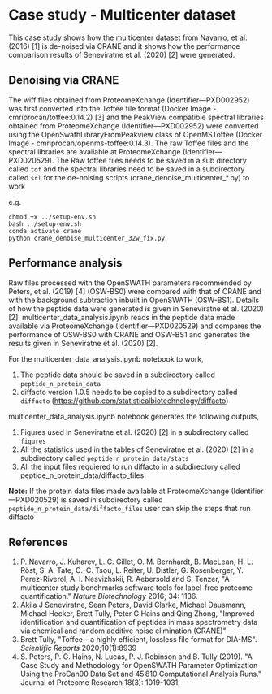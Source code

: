# Case study - Multicenter dataset

This case study shows how the multicenter dataset from Navarro, et al. (2016) [1] is de-noised via CRANE and it shows how the performance comparison results of Seneviratne et al. (2020) [2] were generated.

## Denoising via CRANE

The wiff files obtained from ProteomeXchange (Identifier—PXD002952) was first converted into the Toffee file format (Docker Image - cmriprocan/toffee:0.14.2) [3] and the PeakView compatible spectral libraries obtained from ProteomeXchange (Identifier—PXD002952) were converted using the OpenSwathLibraryFromPeakview class of OpenMSToffee (Docker Image - cmriprocan/openms-toffee:0.14.3). The raw Toffee files and the spectral libraries are available at ProteomeXchange (Identifier—PXD020529). The Raw toffee files needs to be saved in a sub directory called ``tof`` and the spectral libraries need to be saved in a subdirectory called ``srl`` for the de-noising scripts (crane_denoise_multicenter_*.py)  to work

e.g.

```
chmod +x ../setup-env.sh
bash ../setup-env.sh
conda activate crane
python crane_denoise_multicenter_32w_fix.py
```

## Performance analysis

Raw files processed with the OpenSWATH parameters recommended by Peters, et al. (2019) [4] (OSW-BS0) were compared with that of CRANE and with the background subtraction inbuilt in OpenSWATH (OSW-BS1). Details of how the peptide data were generated is given in Seneviratne et al. (2020) [2]. multicenter_data_analysis.ipynb reads in the peptide data made available via ProteomeXchange (Identifier—PXD020529) and compares the performance of OSW-BS0 with CRANE and OSW-BS1 and generates the results given in Seneviratne et al. (2020) [2].

For the multicenter_data_analysis.ipynb notebook to work,

1. The peptide data should be saved in a subdirectory called ``peptide_n_protein_data``
2. diffacto version 1.0.5 needs to be copied to a subdirectory called ``diffacto`` (https://github.com/statisticalbiotechnology/diffacto)

multicenter_data_analysis.ipynb notebook generates the following outputs,

1. Figures used in Seneviratne et al. (2020) [2] in a subdirectory called ``figures``
2. All the statistics used in the tables of Seneviratne et al. (2020) [2] in a subdirectory called ``peptide_n_protein_data/stats``
3. All the input files requiered to run diffacto in a subdirectory called peptide_n_protein_data/diffacto_files

**Note:** If the protein data files made available at ProteomeXchange (Identifier—PXD020529) is saved in subdirectory called ``peptide_n_protein_data/diffacto_files`` user can skip the steps that run diffacto

## References

 1. P. Navarro, J. Kuharev, L. C. Gillet, O. M. Bernhardt, B. MacLean, H. L. Röst, S. A. Tate, C.-C. Tsou, L. Reiter, U. Distler, G. Rosenberger, Y. Perez-Riverol, A. I. Nesvizhskii, R. Aebersold and S. Tenzer, "A multicenter study benchmarks software tools for label-free proteome quantification." *Nature Biotechnology* 2016; 34: 1136.
 2. Akila J Seneviratne, Sean Peters, David Clarke, Michael Dausmann, Michael Hecker, Brett Tully, Peter G Hains and Qing Zhong, "Improved identification and quantification of peptides in mass spectrometry data via chemical and random additive noise elimination (CRANE)"
 3. Brett Tully, "Toffee – a highly efficient, lossless file format for DIA-MS". *Scientific Reports* 2020;10(1):8939
 4. S. Peters, P. G. Hains, N. Lucas, P. J. Robinson and B. Tully (2019). "A Case Study and Methodology for OpenSWATH Parameter Optimization Using the ProCan90 Data Set and 45 810 Computational Analysis Runs." Journal of Proteome Research 18(3): 1019-1031.